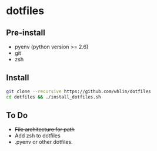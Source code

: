 # dotfiles

## Pre-install

* pyenv (python version >= 2.6)
* git
* zsh

## Install
```sh
git clone --recursive https://github.com/whlin/dotfiles
cd dotfiles && ./install_dotfiles.sh
```

## To Do
* ~~File architecture for path~~
* Add zsh to dotfiles
* .pyenv or other dotfiles. 
